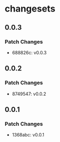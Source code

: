 # changesets

## 0.0.3

### Patch Changes

- 688826c: v0.0.3

## 0.0.2

### Patch Changes

- 8749547: v0.0.2

## 0.0.1

### Patch Changes

- 1368abc: v0.0.1
